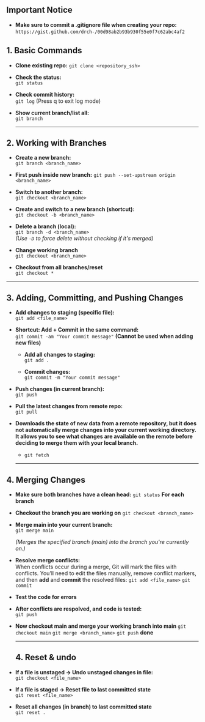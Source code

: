 ## Important Notice 
- **Make sure to commit a .gitignore file when creating your repo:**  
  `https://gist.github.com/drch-/00d98ab2b93b930f55e0f7c62abc4af2`

## 1. Basic Commands
- **Clone existing repo:**
  `git clone <repository_ssh>`
  
- **Check the status:**  
  `git status`
  
- **Check commit history:**  
  `git log` (Press q to exit log mode)
  
- **Show current branch/list all:**  
  `git branch`

  ---

## 2. Working with Branches
- **Create a new branch:**  
  `git branch <branch_name>`

- **First push inside new branch:**
  `git push --set-upstream origin <branch_name>`
  
- **Switch to another branch:**  
  `git checkout <branch_name>`
  
- **Create and switch to a new branch (shortcut):**  
  `git checkout -b <branch_name>`
  
- **Delete a branch (local):**  
  `git branch -d <branch_name>`  
  *(Use `-D` to force delete without checking if it's merged)*

- **Change working branch**  
  `git checkout <branch_name>`

 - **Checkout from all branches/reset**  
  `git checkout *`

  ---

  ## 3. Adding, Committing, and Pushing Changes
- **Add changes to staging (specific file):**  
  `git add <file_name>`
  
- **Shortcut: Add + Commit in the same command:**  
  `git commit -am "Your commit message"`
    **(Cannot be used when adding new files)**

  - **Add all changes to staging:**  
  `git add .`

  - **Commit changes:**  
  `git commit -m "Your commit message"`

- **Push changes (in current branch):**  
  `git push`

- **Pull the latest changes from remote repo:**  
  `git pull`
  
- **Downloads the state of new data from a remote repository, but it **does not automatically merge** changes into your current working directory. It allows you to see what changes are available on the remote before deciding to merge them with your local branch.**
  - `git fetch`

  ---

## 4. Merging Changes

- **Make sure both branches have a clean head:**
  `git status`
  **For each branch**

- **Checkout the branch you are working on**
  `git checkout <branch_name>`
  
- **Merge main into your current branch:**  
  `git merge main`
  
  *(Merges the specified branch (main) into the branch you're currently on.)*

- **Resolve merge conflicts:**  
  When conflicts occur during a merge, Git will mark the files with conflicts. You’ll need to edit the files manually, remove conflict markers, and then **add** and **commit** the resolved files:
  `git add <file_name>`
  `git commit`

- **Test the code for errors**

- **After conflicts are respolved, and code is tested:**  
  `git push`

- **Now checkout main and merge your working branch into main** 
  `git checkout main`
  `git merge <branch_name>`
  `git push`
  **done**
  
  ---

  ## 4. Reset & undo
- **If a file is unstaged -> Undo unstaged changes in file:**  
  `git checkout <file_name>`
  
- **If a file is staged -> Reset file to last committed state**  
  `git reset <file_name>`

- **Reset all changes (in branch) to last committed state**  
  `git reset .`

  
